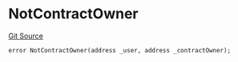 # NotContractOwner
[Git Source](https://github.com/thrackle-io/tron/blob/f3bd6a25d2a231a2f0551b95491d3fdfe01415dc/src/client/token/handler/diamond/HandlerDiamondLib.sol)


```solidity
error NotContractOwner(address _user, address _contractOwner);
```

